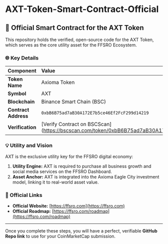 # AXT-Token-Smart-Contract-Official

## 🎯 Official Smart Contract for the AXT Token

This repository holds the verified, open-source code for the AXT Token, which serves as the core utility asset for the FFSRO Ecosystem.

### 🌐 Key Details

| Component | Value |
| :--- | :--- |
| **Token Name** | Axioma Token |
| **Symbol** | AXT |
| **Blockchain** | Binance Smart Chain (BSC) |
| **Contract Address** | `0xbB6B75ad7aB30A172E7b5ce46Ef2FcF299d14219` |
| **Verification** | [Verify Contract on BSCScan] (https://bscscan.com/token/0xbB6B75ad7aB30A172E7b5ce46Ef2FcF299d14219#code) |

### **💡 Utility and Vision**

AXT is the exclusive utility key for the FFSRO digital economy:
1.  **Utility Engine:** AXT is required to purchase all business growth and social media services on the FFSRO Dashboard.
2.  **Asset Anchor:** AXT is integrated into the Axioma Eagle City investment model, linking it to real-world asset value.

### **🔗 Official Links**

* **Official Website:** [https://ffsro.com](https://ffsro.com)
* **Official Roadmap:** [https://ffsro.com/roadmap](https://ffsro.com/roadmap)

---

Once you complete these steps, you will have a perfect, verifiable **GitHub Repo link** to use for your CoinMarketCap submission.